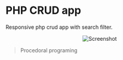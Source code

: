 # PHP CRUD app

Responsive php crud app with search filter.

<div align="center">
    <img src="https://github.com/ekaranjaa/php-crud-app/blob/master/images/screenshot.png" alt="Screenshot" />
</div>

> Procedoral programing
